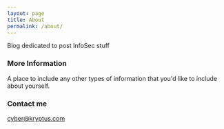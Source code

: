 ```yaml
---
layout: page
title: About
permalink: /about/
---
```


Blog dedicated to post InfoSec stuff

### More Information

A place to include any other types of information that you'd like to include about yourself.

### Contact me

[cyber@kryptus.com](mailto:cyber@kryptus.com)
